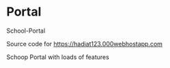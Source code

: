# Portal


School-Portal

Source code for  https://hadiat123.000webhostapp.com



Schoop Portal with loads of features




